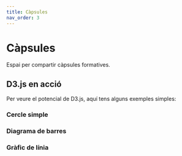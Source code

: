 ```yaml
---
title: Càpsules
nav_order: 3
---
```


# Càpsules

Espai per compartir càpsules formatives.

## D3.js en acció

Per veure el potencial de D3.js, aquí tens alguns exemples simples:

### Cercle simple

<div id="d3-circle"></div>

### Diagrama de barres

<div id="d3-bar"></div>

### Gràfic de línia

<div id="d3-line"></div>

<script src="https://d3js.org/d3.v7.min.js"></script>
<script>
// Cercle
const svgCircle = d3.select("#d3-circle").append("svg")
  .attr("width", 120).attr("height", 120);
svgCircle.append("circle")
  .attr("cx", 60).attr("cy", 60).attr("r", 50)
  .attr("fill", "steelblue");

// Diagrama de barres
const dataBar = [4, 8, 15, 16, 23, 42];
const svgBar = d3.select("#d3-bar").append("svg")
  .attr("width", 300).attr("height", 150);
svgBar.selectAll("rect")
  .data(dataBar)
  .enter().append("rect")
    .attr("x", (d, i) => i * 45)
    .attr("y", d => 150 - d * 3)
    .attr("width", 40)
    .attr("height", d => d * 3)
    .attr("fill", "orange");

// Gràfic de línia
const dataLine = [
  {x: 0, y: 20},
  {x: 1, y: 40},
  {x: 2, y: 25},
  {x: 3, y: 60},
  {x: 4, y: 45}
];
const svgLine = d3.select("#d3-line").append("svg")
  .attr("width", 300).attr("height", 150);
const line = d3.line()
  .x(d => d.x * 60)
  .y(d => 150 - d.y);
svgLine.append("path")
  .datum(dataLine)
  .attr("fill", "none")
  .attr("stroke", "green")
  .attr("stroke-width", 2)
  .attr("d", line);
</script>

